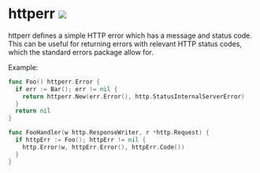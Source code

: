 # httperr [![](https://godoc.org/github.com/joshheinrichs/httperr?status.svg)](https://godoc.org/github.com/joshheinrichs/httperr)

httperr defines a simple HTTP error which has a message and status code. This 
can be useful for returning errors with relevant HTTP status codes, which the
standard errors package allow for.

Example:

```go
func Foo() httperr.Error {
  if err := Bar(); err != nil {
    return httperr.New(err.Error(), http.StatusInternalServerError)
  }
  return nil
}

func FooHandler(w http.ResponseWriter, r *http.Request) {
  if httpErr := Foo(); httpErr != nil {
    http.Error(w, httpErr.Error(), httpErr.Code())
  }
}
```
